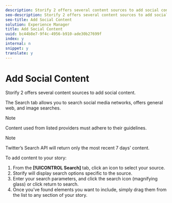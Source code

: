 ```yaml
---
description: Storify 2 offers several content sources to add social content.
seo-description: Storify 2 offers several content sources to add social content.
seo-title: Add Social Content
solution: Experience Manager
title: Add Social Content
uuid: bc44b8e7-9f4c-4956-b910-ade30b27699f
index: y
internal: n
snippet: y
translate: y
---
```


# Add Social Content

Storify 2 offers several content sources to add social content.

The Search tab allows you to search social media networks, offers general web, and image searches.

>[!NOTE]
>
>Content used from listed providers must adhere to their guidelines.

>[!NOTE]
>
>Twitter’s Search API will return only the most recent 7 days’ content.

To add content to your story:

1. From the **[!UICONTROL Search]** tab, click an icon to select your source.
1. Storify will display search options specific to the source.
1. Enter your search parameters, and click the search icon (magnifying glass) or click return to search.
1. Once you’ve found elements you want to include, simply drag them from the list to any section of your story.

